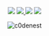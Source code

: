 <p align="center">
<a href="https://discord.gg/NC3NxVWKxk" target="_blank"><img src="https://img.shields.io/badge/codenest-5865F2?style=for-the-badge&logo=discord&logoColor=white"/></a>
<a href="https://www.youtube.com/@CodeNestt" target="_blank"><img src="https://img.shields.io/badge/@CodeNestt-FF0000?style=for-the-badge&logo=youtube&logoColor=white"/> </a>
<a href="https://codenest.tebex.io" target="_blank"><img src="https://img.shields.io/badge/codenest.tebex.io-5DE3E2?style=for-the-badge&logo=telegraph&logoColor=white"/></a>
<a href="https://www.buymeacoffee.com/codenest" target="_blank"><img src="https://img.shields.io/badge/Buy_Me_A_Coffee-FFDD00?style=for-the-badge&logo=buy-me-a-coffee&logoColor=black"/></a>
</p>

<p align="center"> <img src="https://komarev.com/ghpvc/?username=c0denest&label=Profile%20views&color=0e75b6&style=flat" alt="c0denest" /> </p>
